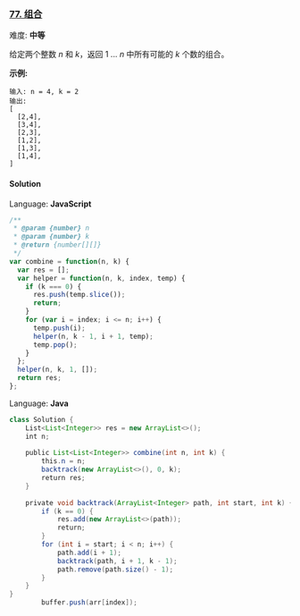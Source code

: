 ### [77\. 组合](https://leetcode-cn.com/problems/combinations/submissions/)

难度: **中等**

给定两个整数 _n_ 和 _k_，返回 1 ... _n_ 中所有可能的 _k_ 个数的组合。

**示例:**

```
输入: n = 4, k = 2
输出:
[
  [2,4],
  [3,4],
  [2,3],
  [1,2],
  [1,3],
  [1,4],
]
```

#### Solution

Language: **JavaScript**

```javascript
/**
 * @param {number} n
 * @param {number} k
 * @return {number[][]}
 */
var combine = function(n, k) {
  var res = [];
  var helper = function(n, k, index, temp) {
    if (k === 0) {
      res.push(temp.slice());
      return;
    }
    for (var i = index; i <= n; i++) {
      temp.push(i);
      helper(n, k - 1, i + 1, temp);
      temp.pop();
    }
  };
  helper(n, k, 1, []);
  return res;
};
```

Language: **Java**

```java
class Solution {
    List<List<Integer>> res = new ArrayList<>();
    int n;
​
    public List<List<Integer>> combine(int n, int k) {
        this.n = n;
        backtrack(new ArrayList<>(), 0, k);
        return res;
    }
​
    private void backtrack(ArrayList<Integer> path, int start, int k) {
        if (k == 0) {
            res.add(new ArrayList<>(path));
            return;
        }
        for (int i = start; i < n; i++) {
            path.add(i + 1);
            backtrack(path, i + 1, k - 1);
            path.remove(path.size() - 1);
        }
    }
}
        buffer.push(arr[index]);
```
